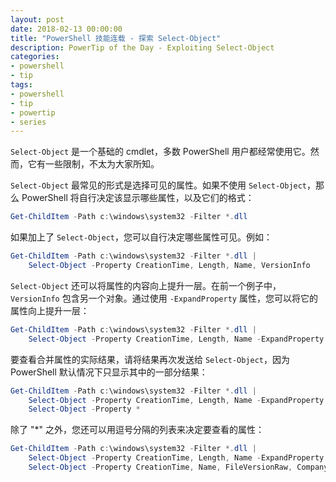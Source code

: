 ```yaml
---
layout: post
date: 2018-02-13 00:00:00
title: "PowerShell 技能连载 - 探索 Select-Object"
description: PowerTip of the Day - Exploiting Select-Object
categories:
- powershell
- tip
tags:
- powershell
- tip
- powertip
- series
---
```

`Select-Object` 是一个基础的 cmdlet，多数 PowerShell 用户都经常使用它。然而，它有一些限制，不太为大家所知。

`Select-Object` 最常见的形式是选择可见的属性。如果不使用 `Select-Object`，那么 PowerShell 将自行决定该显示哪些属性，以及它们的格式：

```powershell
Get-ChildItem -Path c:\windows\system32 -Filter *.dll
```

如果加上了 `Select-Object`，您可以自行决定哪些属性可见。例如：

```powershell
Get-ChildItem -Path c:\windows\system32 -Filter *.dll |
    Select-Object -Property CreationTime, Length, Name, VersionInfo
```

`Select-Object` 还可以将属性的内容向上提升一层。在前一个例子中，`VersionInfo` 包含另一个对象。通过使用 `-ExpandProperty` 属性，您可以将它的属性向上提升一层：

```powershell
Get-ChildItem -Path c:\windows\system32 -Filter *.dll |
    Select-Object -Property CreationTime, Length, Name -ExpandProperty VersionInfo
```

要查看合并属性的实际结果，请将结果再次发送给 `Select-Object`，因为 PowerShell 默认情况下只显示其中的一部分结果：

```powershell
Get-ChildItem -Path c:\windows\system32 -Filter *.dll |
    Select-Object -Property CreationTime, Length, Name -ExpandProperty VersionInfo |
    Select-Object -Property *
```

除了 "*" 之外，您还可以用逗号分隔的列表来决定要查看的属性：

```powershell
Get-ChildItem -Path c:\windows\system32 -Filter *.dll |
    Select-Object -Property CreationTime, Length, Name -ExpandProperty VersionInfo |
    Select-Object -Property CreationTime, Name, FileVersionRaw, CompanyName
```

<!--本文国际来源：[Exploiting Select-Object](http://community.idera.com/powershell/powertips/b/tips/posts/exploiting-select-object)-->
